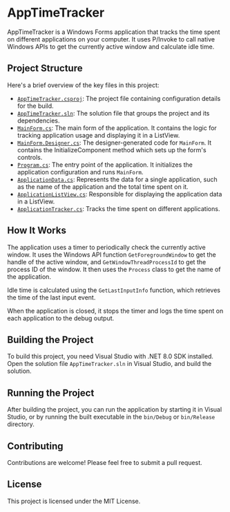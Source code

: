# AppTimeTracker

AppTimeTracker is a Windows Forms application that tracks the time spent on different applications on your computer. It uses P/Invoke to call native Windows APIs to get the currently active window and calculate idle time.

## Project Structure

Here's a brief overview of the key files in this project:

- [`AppTimeTracker.csproj`](AppTimeTracker.csproj): The project file containing configuration details for the build.
- [`AppTimeTracker.sln`](AppTimeTracker.sln): The solution file that groups the project and its dependencies.
- [`MainForm.cs`](MainForm.cs): The main form of the application. It contains the logic for tracking application usage and displaying it in a ListView.
- [`MainForm.Designer.cs`](MainForm.Designer.cs): The designer-generated code for `MainForm`. It contains the InitializeComponent method which sets up the form's controls.
- [`Program.cs`](Program.cs): The entry point of the application. It initializes the application configuration and runs `MainForm`.
- [`ApplicationData.cs`](ApplicationData.cs): Represents the data for a single application, such as the name of the application and the total time spent on it.
- [`ApplicationListView.cs`](ApplicationListView.cs): Responsible for displaying the application data in a ListView.
- [`ApplicationTracker.cs`](ApplicationTracker.cs): Tracks the time spent on different applications.

## How It Works

The application uses a timer to periodically check the currently active window. It uses the Windows API function `GetForegroundWindow` to get the handle of the active window, and `GetWindowThreadProcessId` to get the process ID of the window. It then uses the `Process` class to get the name of the application.

Idle time is calculated using the `GetLastInputInfo` function, which retrieves the time of the last input event.

When the application is closed, it stops the timer and logs the time spent on each application to the debug output.

## Building the Project

To build this project, you need Visual Studio with .NET 8.0 SDK installed. Open the solution file `AppTimeTracker.sln` in Visual Studio, and build the solution.

## Running the Project

After building the project, you can run the application by starting it in Visual Studio, or by running the built executable in the `bin/Debug` or `bin/Release` directory.

## Contributing

Contributions are welcome! Please feel free to submit a pull request.

## License

This project is licensed under the MIT License.